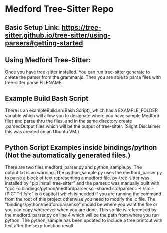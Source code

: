 # Medford Tree-Sitter Repo
## Basic Setup Link: https://tree-sitter.github.io/tree-sitter/using-parsers#getting-started
## Using Medford Tree-Sitter: 
Once you have tree-sitter installed. You can run tree-sitter generate to create the parser from the grammar.js. Then you are able to parse files with tree-sitter parse FILENAME. 
## Example Build Bash Script
There is an exampleBuild.sh(Bash Script), which has a EXAMPLE_FOLDER variable which will allow you to designate where you have sample Medford files and parse thru the files, and in the same directory create .parsedOutput files which will be the output of tree-sitter. (Slight Disclaimer this was created on an Ubuntu VM.)
## Python Script Examples inside bindings/python (Not the automatically generated files.)
There are two files medford_parser.py and python_sample.py. The output.txt is an warning. The python_sample.py uses the medford_parser.py to parse a block of text representing a medford file. py-tree-sitter was installed by "pip install tree-sitter" and the parser.c was manually built with "gcc -o bindings/python/medfordparser.so -shared src/parser.c -I./src -fPIC" "-I./src" is a capitol i which is needed if you are running the command from the root of this project otherwise you need to modify the .c file. The "bindings/python/medfordparser.so" should be where you want the file or you can copy whereever when you are done. This so file is referenced by the medford_parser.py on line 4 which will be the path from where you run python. The python_sample has been updated to include a tree printout with text after the sexp function result.  